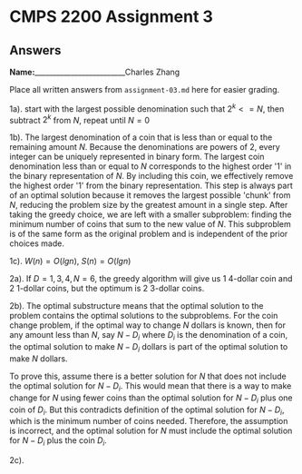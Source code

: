 # CMPS 2200 Assignment 3
## Answers

**Name:**_________________________Charles Zhang


Place all written answers from `assignment-03.md` here for easier grading.


  1a).    start with the largest possible denomination such that $2^k <= N$, then subtract $2^k$ from $N$, repeat until $N=0$
    
  1b).    The largest denomination of a coin that is less than or equal to the remaining amount $N$. Because the denominations are powers of 2, every integer can be uniquely represented in binary form. The largest coin denomination less than or equal to 
 $N$ corresponds to the highest order '1' in the binary representation of $N$. By including this coin, we effectively remove the highest order '1' from the binary representation. This step is always part of an optimal solution because it removes the largest possible 'chunk' from $N$, reducing the problem size by the greatest amount in a single step. After taking the greedy choice, we are left with a smaller subproblem: finding the minimum number of coins that sum to the new value of $N$. This subproblem is of the same form as the original problem and is independent of the prior choices made.

  1c).    $W(n)=O(lg n)$, $S(n) = O(lg n)$


2a). If $D ={1,3,4}, N=6$, the greedy algorithm will give us 1 4-dollar coin and 2 1-dollar coins, but the optimum is 2 3-dollar coins.


2b). The optimal substructure means that the optimal solution to the problem contains the optimal solutions to the subproblems. For the coin change problem, if the optimal way to change $N$ dollars is known, then for any amount less than $N$, say $N - D_i$ where $D_i$ is the denomination of a coin, the optimal solution to make $N - D_i$ dollars is part of the optimal solution to make $N$ dollars.

To prove this, assume there is a better solution for $N$ that does not include the optimal solution for $N - D_i$. This would mean that there is a way to make change for $N$ using fewer coins than the optimal solution for $N - D_i$ plus one coin of $D_i$. But this contradicts definition of the optimal solution for $N-D_i$, which is the minimum number of coins needed. Therefore, the assumption is incorrect, and the optimal solution for $N$ must include the optimal solution for 
$N-D_i$ plus the coin $D_i$.


2c). 

